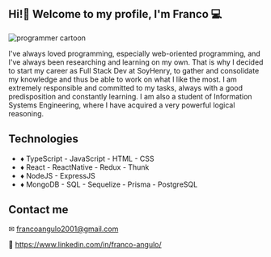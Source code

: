 
## Hi!👋 Welcome to my profile, I'm Franco 💻

<img src="github-banner.jpg" alt="programmer cartoon" />

I've always loved programming, especially web-oriented programming, and I've always been researching and learning on my own. That is why I decided to start my career as Full Stack Dev at SoyHenry, to gather and consolidate my knowledge and thus be able to work on what I like the most.
I am extremely responsible and committed to my tasks, always with a good predisposition and constantly learning. I am also a student of Information Systems Engineering, where I have acquired a very powerful logical reasoning.


## Technologies

- ♦ TypeScript - JavaScript - HTML - CSS
- ♦ React - ReactNative - Redux - Thunk
- ♦ NodeJS - ExpressJS
- ♦ MongoDB - SQL - Sequelize - Prisma - PostgreSQL

## Contact me

✉ francoangulo2001@gmail.com

👔 https://www.linkedin.com/in/franco-angulo/

<!--
**francoa7/francoa7** is a ✨ _special_ ✨ repository because its `README.md` (this file) appears on your GitHub profile.

Here are some ideas to get you started:


- 👯 I’m looking to collaborate on ...
- 🤔 I’m looking for help with ...
- 💬 Ask me about ...
- 📫 How to reach me: ...
- 😄 Pronouns: ...
- ⚡ Fun fact: ...
-->

